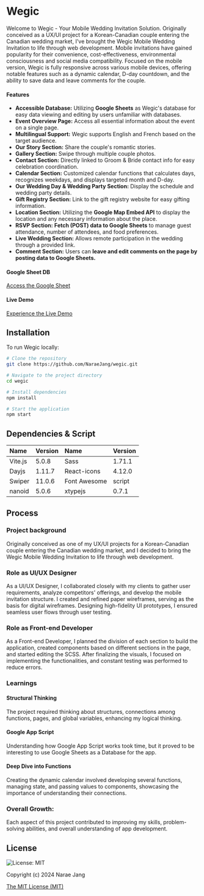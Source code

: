 # Wegic

Welcome to Wegic - Your Mobile Wedding Invitation Solution. Originally conceived as a UX/UI project for a Korean-Canadian couple entering the Canadian wedding market, I've brought the Wegic Mobile Wedding Invitation to life through web development. Mobile invitations have gained popularity for their convenience, cost-effectiveness, environmental consciousness and social media compatibility. Focused on the mobile version, Wegic is fully responsive across various mobile devices, offering notable features such as a dynamic calendar, D-day countdown, and the ability to save data and leave comments for the couple.

#### Features

- **Accessible Database:** Utilizing **Google Sheets** as Wegic's database for easy data viewing and editing by users unfamiliar with databases.
- **Event Overview Page:** Access all essential information about the event on a single page.
- **Multilingual Support:** Wegic supports English and French based on the target audience.
- **Our Story Section:** Share the couple's romantic stories.
- **Gallery Section:** Swipe through multiple couple photos.
- **Contact Section:** Directly linked to Groom & Bride contact info for easy celebration coordination.
- **Calendar Section:** Customized calendar functions that calculates days, recognizes weekdays, and displays targeted month and D-day.
- **Our Wedding Day & Wedding Party Section:** Display the schedule and wedding party details.
- **Gift Registry Section:** Link to the gift registry website for easy gifting information.
- **Location Section:** Utilizing the **Google Map Embed API** to display the location and any necessary information about the place.
- **RSVP Section:** **Fetch (POST) data to Google Sheets** to manage guest attendance, number of attendees, and food preferences.
- **Live Wedding Section:** Allows remote participation in the wedding through a provided link.
- **Comment Section:** Users can **leave and edit comments on the page by posting data to Google Sheets.**

#### Google Sheet DB

[Access the Google Sheet](https://docs.google.com/spreadsheets/d/1X-2b6CSyaXiua-gUG3LLZ7QMXjY9hegZcDf2g0FdyPg/edit?usp=sharing)

#### Live Demo

[Experience the Live Demo](https://naraejang-wegic-project.netlify.app/)

## Installation

To run Wegic locally:

```bash
# Clone the repository
git clone https://github.com/NaraeJang/wegic.git

# Navigate to the project directory
cd wegic

# Install dependencies
npm install

# Start the application
npm start
```

## Dependencies & Script

| Name    | Version | Name         | Version |
| :------ | :------ | :----------- | :------ |
| Vite.js | 5.0.8   | Sass         | 1.71.1  |
| Dayjs   | 1.11.7  | React-icons  | 4.12.0  |
| Swiper  | 11.0.6  | Font Awesome | script  |
| nanoid  | 5.0.6   | xtypejs      | 0.7.1   |

## Process

### Project background

Originally conceived as one of my UX/UI projects for a Korean-Canadian couple entering the Canadian wedding market, and I decided to bring the Wegic Mobile Wedding Invitation to life through web development.

### Role as UI/UX Designer

As a UI/UX Designer, I collaborated closely with my clients to gather user requirements, analyze competitors' offerings, and develop the mobile invitation structure. I created and refined paper wireframes, serving as the basis for digital wireframes. Designing high-fidelity UI prototypes, I ensured seamless user flows through user testing.

### Role as Front-end Developer

As a Front-end Developer, I planned the division of each section to build the application, created components based on different sections in the page, and started editing the SCSS. After finalizing the visuals, I focused on implementing the functionalities, and constant testing was performed to reduce errors.

### Learnings

#### Structural Thinking

The project required thinking about structures, connections among functions, pages, and global variables, enhancing my logical thinking.

#### Google App Script

Understanding how Google App Script works took time, but it proved to be interesting to use Google Sheets as a Database for the app.

#### Deep Dive into Functions

Creating the dynamic calendar involved developing several functions, managing state, and passing values to components, showcasing the importance of understanding their connections.

### Overall Growth:

Each aspect of this project contributed to improving my skills, problem-solving abilities, and overall understanding of app development.

## License

![License: MIT](https://img.shields.io/badge/License-MIT-yellow.svg)

Copyright (c) 2024 Narae Jang

[The MIT License (MIT)](https://opensource.org/licenses/MIT)
